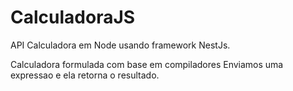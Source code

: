 # CalculadoraJS

API Calculadora em Node usando framework NestJs.  

Calculadora formulada com base em compiladores
Enviamos uma expressao e ela retorna o resultado. 
